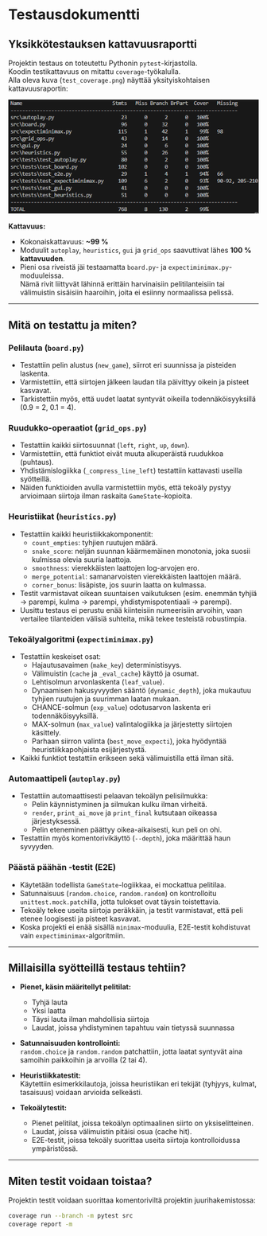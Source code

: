 # Testausdokumentti

## Yksikkötestauksen kattavuusraportti

Projektin testaus on toteutettu Pythonin `pytest`-kirjastolla.  
Koodin testikattavuus on mitattu `coverage`-työkalulla.  
Alla oleva kuva (`test_coverage.png`) näyttää yksityiskohtaisen kattavuusraportin:

![Testikattavuusraportti](test_coverage.png)

**Kattavuus:**
- Kokonaiskattavuus: **~99 %**
- Moduulit `autoplay`, `heuristics`, `gui` ja `grid_ops` saavuttivat lähes **100 % kattavuuden**.  
- Pieni osa riveistä jäi testaamatta `board.py`- ja `expectiminimax.py`-moduuleissa.  
  Nämä rivit liittyvät lähinnä erittäin harvinaisiin pelitilanteisiin tai välimuistin sisäisiin haaroihin, joita ei esiinny normaalissa pelissä.

---

## Mitä on testattu ja miten?

### **Pelilauta (`board.py`)**
- Testattiin pelin alustus (`new_game`), siirrot eri suunnissa ja pisteiden laskenta.  
- Varmistettiin, että siirtojen jälkeen laudan tila päivittyy oikein ja pisteet kasvavat.  
- Tarkistettiin myös, että uudet laatat syntyvät oikeilla todennäköisyyksillä (0.9 = 2, 0.1 = 4).

### **Ruudukko-operaatiot (`grid_ops.py`)**
- Testattiin kaikki siirtosuunnat (`left`, `right`, `up`, `down`).  
- Varmistettiin, että funktiot eivät muuta alkuperäistä ruudukkoa (puhtaus).  
- Yhdistämislogiikka (`_compress_line_left`) testattiin kattavasti useilla syötteillä.  
- Näiden funktioiden avulla varmistettiin myös, että tekoäly pystyy arvioimaan siirtoja ilman raskaita `GameState`-kopioita.

### **Heuristiikat (`heuristics.py`)**
- Testattiin kaikki heuristiikkakomponentit:
  - `count_empties`: tyhjien ruutujen määrä.  
  - `snake_score`: neljän suunnan käärmemäinen monotonia, joka suosii kulmissa olevia suuria laattoja.  
  - `smoothness`: vierekkäisten laattojen log-arvojen ero.  
  - `merge_potential`: samanarvoisten vierekkäisten laattojen määrä.  
  - `corner_bonus`: lisäpiste, jos suurin laatta on kulmassa.  
- Testit varmistavat oikean suuntaisen vaikutuksen (esim. enemmän tyhjiä → parempi, kulma → parempi, yhdistymispotentiaali → parempi).  
- Uusittu testaus ei perustu enää kiinteisiin numeerisiin arvoihin, vaan vertailee tilanteiden välisiä suhteita, mikä tekee testeistä robustimpia.

### **Tekoälyalgoritmi (`expectiminimax.py`)**
- Testattiin keskeiset osat:
  - Hajautusavaimen (`make_key`) deterministisyys.  
  - Välimuistin (`cache` ja `_eval_cache`) käyttö ja osumat.  
  - Lehtisolmun arvonlaskenta (`leaf_value`).  
  - Dynaamisen hakusyvyyden sääntö (`dynamic_depth`), joka mukautuu tyhjien ruutujen ja suurimman laatan mukaan.  
  - CHANCE-solmun (`exp_value`) odotusarvon laskenta eri todennäköisyyksillä.  
  - MAX-solmun (`max_value`) valintalogiikka ja järjestetty siirtojen käsittely.  
  - Parhaan siirron valinta (`best_move_expecti`), joka hyödyntää heuristiikkapohjaista esijärjestystä.  
- Kaikki funktiot testattiin erikseen sekä välimuistilla että ilman sitä.

### **Automaattipeli (`autoplay.py`)**
- Testattiin automaattisesti pelaavan tekoälyn pelisilmukka:  
  - Pelin käynnistyminen ja silmukan kulku ilman virheitä.  
  - `render`, `print_ai_move` ja `print_final` kutsutaan oikeassa järjestyksessä.  
  - Pelin eteneminen päättyy oikea-aikaisesti, kun peli on ohi.  
- Testattiin myös komentorivikäyttö (`--depth`), joka määrittää haun syvyyden.

### **Päästä päähän -testit (E2E)**
- Käytetään todellista `GameState`-logiikkaa, ei mockattua pelitilaa.  
- Satunnaisuus (`random.choice`, `random.random`) on kontrolloitu `unittest.mock.patch`illa, jotta tulokset ovat täysin toistettavia.  
- Tekoäly tekee useita siirtoja peräkkäin, ja testit varmistavat, että peli etenee loogisesti ja pisteet kasvavat.  
- Koska projekti ei enää sisällä `minimax`-moduulia, E2E-testit kohdistuvat vain `expectiminimax`-algoritmiin.

---

## Millaisilla syötteillä testaus tehtiin?

- **Pienet, käsin määritellyt pelitilat:**  
  - Tyhjä lauta  
  - Yksi laatta  
  - Täysi lauta ilman mahdollisia siirtoja  
  - Laudat, joissa yhdistyminen tapahtuu vain tietyssä suunnassa  

- **Satunnaisuuden kontrollointi:**  
  `random.choice` ja `random.random` patchattiin, jotta laatat syntyvät aina samoihin paikkoihin ja arvoilla (2 tai 4).  

- **Heuristiikkatestit:**  
  Käytettiin esimerkkilautoja, joissa heuristiikan eri tekijät (tyhjyys, kulmat, tasaisuus) voidaan arvioida selkeästi.  

- **Tekoälytestit:**  
  - Pienet pelitilat, joissa tekoälyn optimaalinen siirto on yksiselitteinen.  
  - Laudat, joissa välimuistin pitäisi osua (cache hit).  
  - E2E-testit, joissa tekoäly suorittaa useita siirtoja kontrolloidussa ympäristössä.

---

## Miten testit voidaan toistaa?

Projektin testit voidaan suorittaa komentoriviltä projektin juurihakemistossa:

```bash
coverage run --branch -m pytest src
coverage report -m
